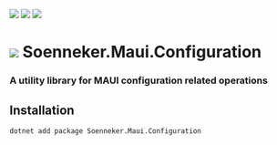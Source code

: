 ﻿[![](https://img.shields.io/nuget/v/soenneker.maui.configuration.svg?style=for-the-badge)](https://www.nuget.org/packages/soenneker.maui.configuration/)
[![](https://img.shields.io/github/actions/workflow/status/soenneker/soenneker.maui.configuration/publish-package.yml?style=for-the-badge)](https://github.com/soenneker/soenneker.maui.configuration/actions/workflows/publish-package.yml)
[![](https://img.shields.io/nuget/dt/soenneker.maui.configuration.svg?style=for-the-badge)](https://www.nuget.org/packages/soenneker.maui.configuration/)

# ![](https://user-images.githubusercontent.com/4441470/224455560-91ed3ee7-f510-4041-a8d2-3fc093025112.png) Soenneker.Maui.Configuration
### A utility library for MAUI configuration related operations

## Installation

```
dotnet add package Soenneker.Maui.Configuration
```

